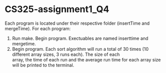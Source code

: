 # CS325-assignment1_Q4

Each program is located under their respective folder (insertTime and mergeTime). For each program:

1) Run make. Begin program. Exectuables are named inserttime and mergetime.
2) Begin program. Each sort algorithm will run a total of 30 times (10 different array sizes, 3 runs each). The size of each   
   array, the time of each run and the average run time for each array size will be printed to the terminal.
